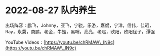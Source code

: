 # 2022-08-27 队内养生

出场阵容：鹏飞，Johnny，亚飞，宇骁，乐游，嘉斌，宇洋，信伟，佳昭，Ray，永冀，商鹏，老金，牛蛙，黑哨，亮亮，老赵，欧阳，欧阳侄子，谭强

YouTube Videos：[https://youtu.be/chRMAW\_IN9c](https://youtu.be/chRMAW\_IN9c)
